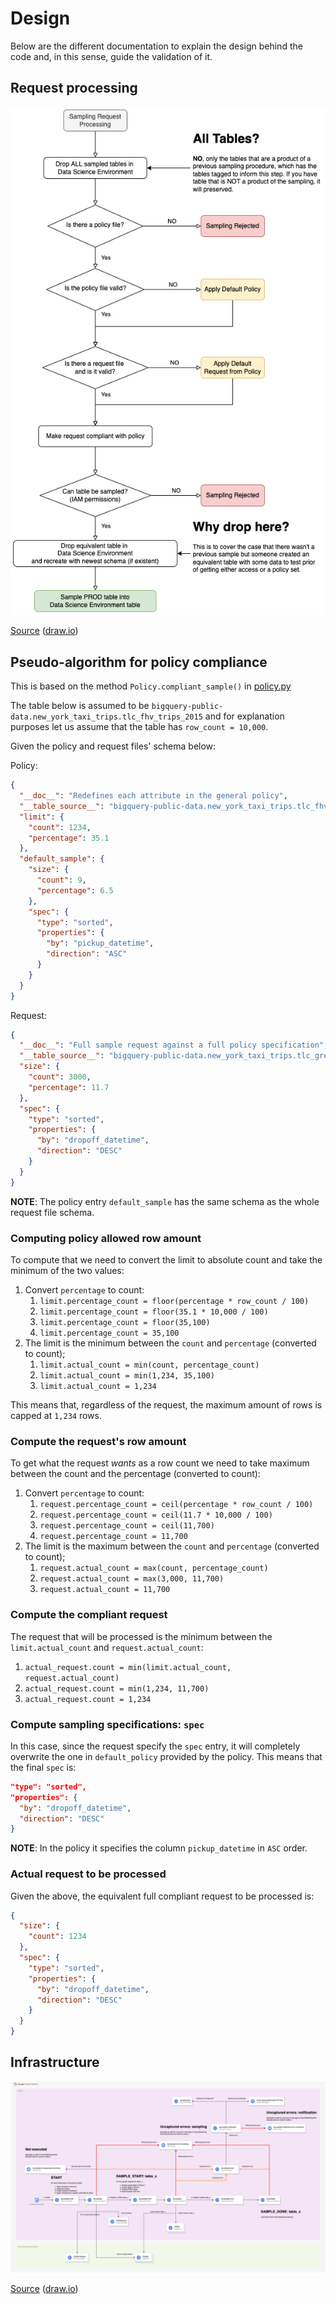 # Design

Below are the different documentation to explain the design behind the code
and, in this sense, guide the validation of it.

## Request processing

![img](doc/High%20level%20request%20flow.drawio.png)

[Source](doc/High%20level%20request%20flow.drawio) ([draw.io](https://draw.io))

## Pseudo-algorithm for policy compliance

This is based on the method `Policy.compliant_sample()` in [policy.py](bq_sampler/entity/policy.py)

The table below is assumed to be `bigquery-public-data.new_york_taxi_trips.tlc_fhv_trips_2015`
and for explanation purposes let us assume that the table has `row_count = 10,000`. 

Given the policy and request files' schema below:

Policy:

```json
{
  "__doc__": "Redefines each attribute in the general policy",
  "__table_source__": "bigquery-public-data.new_york_taxi_trips.tlc_fhv_trips_2015",
  "limit": {
    "count": 1234,
    "percentage": 35.1
  },
  "default_sample": {
    "size": {
      "count": 9,
      "percentage": 6.5
    },
    "spec": {
      "type": "sorted",
      "properties": {
        "by": "pickup_datetime",
        "direction": "ASC"
      }
    }
  }
}
```

Request:

```json
{
  "__doc__": "Full sample request against a full policy specification",
  "__table_source__": "bigquery-public-data.new_york_taxi_trips.tlc_green_trips_2015",
  "size": {
    "count": 3000,
    "percentage": 11.7
  },
  "spec": {
    "type": "sorted",
    "properties": {
      "by": "dropoff_datetime",
      "direction": "DESC"
    }
  }
}
```

**NOTE**: The policy entry `default_sample` has the same schema as the whole request file schema.

### Computing policy allowed row amount

To compute that we need to convert the limit to absolute count and take the minimum of the two values:

1. Convert `percentage` to count:
   1. `limit.percentage_count = floor(percentage * row_count / 100)`
   2. `limit.percentage_count = floor(35.1 * 10,000 / 100)`
   3. `limit.percentage_count = floor(35,100)`
   4. `limit.percentage_count = 35,100`
2. The limit is the minimum between the `count` and `percentage` (converted to count);
   1. `limit.actual_count = min(count, percentage_count)`
   2. `limit.actual_count = min(1,234, 35,100)`
   3. `limit.actual_count = 1,234`

This means that, regardless of the request, the maximum amount of rows is capped at `1,234` rows.

### Compute the request's row amount

To get what the request _wants_ as a row count we need to take maximum 
between the count and the percentage (converted to count):

1. Convert `percentage` to count:
   1. `request.percentage_count = ceil(percentage * row_count / 100)`
   2. `request.percentage_count = ceil(11.7 * 10,000 / 100)`
   3. `request.percentage_count = ceil(11,700)`
   4. `request.percentage_count = 11,700`
2. The limit is the maximum between the `count` and `percentage` (converted to count);
   1. `request.actual_count = max(count, percentage_count)`
   2. `request.actual_count = max(3,000, 11,700)`
   3. `request.actual_count = 11,700`

### Compute the compliant request

The request that will be processed is the minimum between the `limit.actual_count` and `request.actual_count`:

1. `actual_request.count = min(limit.actual_count, request.actual_count)`
2. `actual_request.count = min(1,234, 11,700)`
3. `actual_request.count = 1,234`

### Compute sampling specifications: `spec`

In this case, since the request specify the `spec` entry, 
it will completely overwrite the one in `default_policy` provided by the policy.
This means that the final `spec` is:

```json
"type": "sorted",
"properties": {
  "by": "dropoff_datetime",
  "direction": "DESC"
}
```

**NOTE**: In the policy it specifies the column `pickup_datetime` in `ASC` order.

### Actual request to be processed

Given the above, the equivalent full compliant request to be processed is:

```json
{
  "size": {
    "count": 1234
  },
  "spec": {
    "type": "sorted",
    "properties": {
      "by": "dropoff_datetime",
      "direction": "DESC"
    }
  }
}
```

## Infrastructure

![img](doc/DataScienceEnvDesign.drawio.png)

[Source](doc/DataScienceEnvDesign.drawio) ([draw.io](https://draw.io))